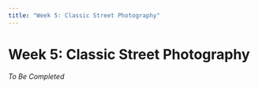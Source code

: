 ```yaml
---
title: "Week 5: Classic Street Photography"
---
```


# Week 5: Classic Street Photography

_To Be Completed_